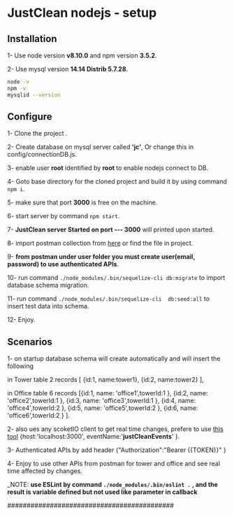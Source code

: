 # JustClean nodejs - setup


## Installation

1- Use node version **v8.10.0** and npm version **3.5.2**.

2- Use mysql version  **14.14 Distrib 5.7.28**.

```bash
node -v
npm -v
mysqlid --version
```

## Configure
1- Clone the project .

2- Create database on mysql server called **'jc'**, Or change this in config/connectionDB.js.

3- enable user **root** identified by **root** to enable nodejs connect to DB.

4- Goto base directory for the cloned project and build it by using command
``` npm i ```.

5- make sure that port **3000** is free on the machine.

6- start server by command ```npm start```.

7- **JustClean server Started on port --- 3000** will printed upon started.

8- import postman collection from [here](https://www.getpostman.com/collections/cfde47755b38ec24fac4) or find the file in project.

9- **from postman under user folder you must create user(email, password) to use authenticated APIs**.

10- run command ```./node_modules/.bin/sequelize-cli db:migrate``` to import database schema migration.

11- run command ```./node_modules/.bin/sequelize-cli  db:seed:all``` to insert test data into schema.

12- Enjoy.

## Scenarios
1- on startup database schema will create automatically and will insert the following

in Tower table 2 records [ {id:1, name:tower1}, {id:2, name:tower2} ],

in Office table 6 records [{id:1, name: 'office1',towerId:1 }, {id:2, name: 'office2',towerId:1 }, {id:3, name: 'office3',towerId:1 }, {id:4, name: 'office4',towerId:2 }, {id:5, name: 'office5',towerId:2 }, {id:6, name: 'office6',towerId:2 } ].

2- also ues any scoketIO client to get real time changes, prefere to use [this tool](https://chrome.google.com/webstore/detail/socketio-tester/cgmimdpepcncnjgclhnhghdooepibakm?hl=en)
{host:'localhost:3000', eventName:'**justCleanEvents**' }.

3- Authenticated APIs by add header {"Authorization":"Bearer {{TOKEN}}" }

4- Enjoy to use other APIs from postman for tower and office and see real time affected by changes.

_NOTE: **use ESLint by command ``` ./node_modules/.bin/eslint . ```  , and the result is variable defined but not used like parameter in callback**

###########################################